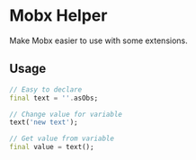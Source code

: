 # Mobx Helper

Make Mobx easier to use with some extensions.

## Usage

``` dart
// Easy to declare
final text = ''.asObs;

// Change value for variable
text('new text');

// Get value from variable
final value = text();
```
